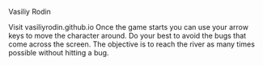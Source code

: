 Vasiliy Rodin

Visit vasiliyrodin.github.io
Once the game starts you can use your arrow keys to move the character around.
Do your best to avoid the bugs that come across the screen.
The objective is to reach the river as many times possible without hitting a bug.
